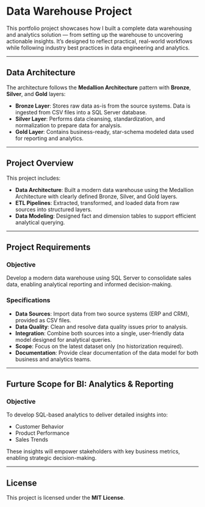 # Data Warehouse Project

This portfolio project showcases how I built a complete data warehousing and analytics solution — from setting up the warehouse to uncovering actionable insights. It’s designed to reflect practical, real-world workflows while following industry best practices in data engineering and analytics.

---

## Data Architecture

The architecture follows the **Medallion Architecture** pattern with **Bronze**, **Silver**, and **Gold** layers:

- **Bronze Layer**: Stores raw data as-is from the source systems. Data is ingested from CSV files into a SQL Server database.
- **Silver Layer**: Performs data cleansing, standardization, and normalization to prepare data for analysis.
- **Gold Layer**: Contains business-ready, star-schema modeled data used for reporting and analytics.

---

## Project Overview

This project includes:

- **Data Architecture**: Built a modern data warehouse using the Medallion Architecture with clearly defined Bronze, Silver, and Gold layers.
- **ETL Pipelines**: Extracted, transformed, and loaded data from raw sources into structured layers.
- **Data Modeling**: Designed fact and dimension tables to support efficient analytical querying.

---

## Project Requirements

### Objective

Develop a modern data warehouse using SQL Server to consolidate sales data, enabling analytical reporting and informed decision-making.

### Specifications

- **Data Sources**: Import data from two source systems (ERP and CRM), provided as CSV files.
- **Data Quality**: Clean and resolve data quality issues prior to analysis.
- **Integration**: Combine both sources into a single, user-friendly data model designed for analytical queries.
- **Scope**: Focus on the latest dataset only (no historization required).
- **Documentation**: Provide clear documentation of the data model for both business and analytics teams.

---

## Furture Scope for BI: Analytics & Reporting

### Objective

To develop SQL-based analytics to deliver detailed insights into:

- Customer Behavior  
- Product Performance  
- Sales Trends  

These insights will empower stakeholders with key business metrics, enabling strategic decision-making.

---

## License

This project is licensed under the **MIT License**.  
